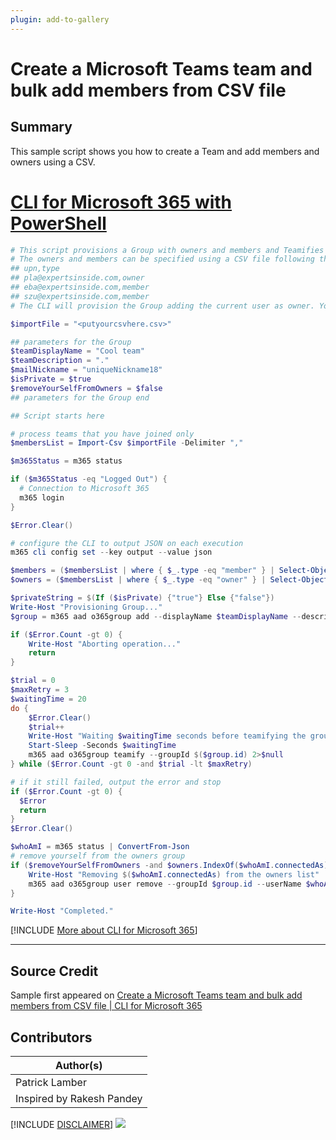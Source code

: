 ```yaml
---
plugin: add-to-gallery
---
```


# Create a Microsoft Teams team and bulk add members from CSV file

## Summary

 This sample script shows you how to create a Team and add members and owners using a CSV.
 
# [CLI for Microsoft 365 with PowerShell](#tab/cli-m365-ps)
```powershell
# This script provisions a Group with owners and members and Teamifies it
# The owners and members can be specified using a CSV file following this format
## upn,type
## pla@expertsinside.com,owner
## eba@expertsinside.com,member
## szu@expertsinside.com,member
# The CLI will provision the Group adding the current user as owner. You can remove this user from the owners list by using the $removeYourSelfFromOwners parameter

$importFile = "<putyourcsvhere.csv>"

## parameters for the Group
$teamDisplayName = "Cool team"
$teamDescription = "."
$mailNickname = "uniqueNickname18"
$isPrivate = $true  
$removeYourSelfFromOwners = $false
## parameters for the Group end

## Script starts here

# process teams that you have joined only
$membersList = Import-Csv $importFile -Delimiter ","

$m365Status = m365 status

if ($m365Status -eq "Logged Out") {
  # Connection to Microsoft 365
  m365 login
}

$Error.Clear()

# configure the CLI to output JSON on each execution
m365 cli config set --key output --value json

$members = ($membersList | where { $_.type -eq "member" } | Select-Object upn).upn -join ","
$owners = ($membersList | where { $_.type -eq "owner" } | Select-Object upn).upn -join ","

$privateString = $(If ($isPrivate) {"true"} Else {"false"})
Write-Host "Provisioning Group..."
$group = m365 aad o365group add --displayName $teamDisplayName --description $teamDescription --mailNickname $mailNickname --isPrivate $privateString --members $members --owners $owners | ConvertFrom-Json

if ($Error.Count -gt 0) {
    Write-Host "Aborting operation..."
    return
}

$trial = 0
$maxRetry = 3
$waitingTime = 20
do {
    $Error.Clear()
    $trial++
    Write-Host "Waiting $waitingTime seconds before teamifying the group (trial $trial/$maxRetry)..."
    Start-Sleep -Seconds $waitingTime
    m365 aad o365group teamify --groupId $($group.id) 2>$null
} while ($Error.Count -gt 0 -and $trial -lt $maxRetry)

# if it still failed, output the error and stop
if ($Error.Count -gt 0) {
  $Error
  return
}
$Error.Clear()

$whoAmI = m365 status | ConvertFrom-Json
# remove yourself from the owners group
if ($removeYourSelfFromOwners -and $owners.IndexOf($whoAmI.connectedAs) -eq -1) {
    Write-Host "Removing $($whoAmI.connectedAs) from the owners list"
    m365 aad o365group user remove --groupId $group.id --userName $whoAmI.connectedAs --confirm
}

Write-Host "Completed."
```
[!INCLUDE [More about CLI for Microsoft 365](../../docfx/includes/MORE-CLIM365.md)]
***

## Source Credit

Sample first appeared on [Create a Microsoft Teams team and bulk add members from CSV file | CLI for Microsoft 365](https://pnp.github.io/cli-microsoft365/sample-scripts/teams/create-team-and-add-members-and-owners/)

## Contributors

| Author(s) |
|-----------|
| Patrick Lamber |
| Inspired by Rakesh Pandey |


[!INCLUDE [DISCLAIMER](../../docfx/includes/DISCLAIMER.md)]
<img src="https://pnptelemetry.azurewebsites.net/script-samples/scripts/teams-create-team-and-add-members-and-owners" aria-hidden="true" />
